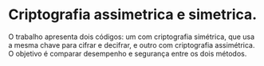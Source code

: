# Criptografia assimetrica e simetrica.
O trabalho apresenta dois códigos: um com criptografia simétrica, que usa a mesma chave para cifrar e decifrar, e outro com criptografia assimétrica. O objetivo é comparar desempenho e segurança entre os dois métodos.
